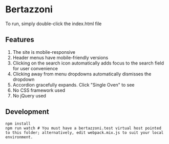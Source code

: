 # Bertazzoni

To run, simply double-click the index.html file

## Features
1. The site is mobile-responsive
2. Header menus have mobile-friendly versions
3. Clicking on the search icon automatically adds focus to the search field for user convenience
4. Clicking away from menu dropdowns automatically dismisses the dropdown
5. Accordion gracefully expands. Click "Single Oven" to see
6. No CSS framework used
7. No jQuery used

## Development

```
npm install
npm run watch # You must have a bertazzoni.test virtual host pointed to this folder; alternatively, edit webpack.mix.js to suit your local environment.
```
